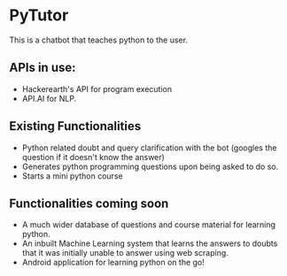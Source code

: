 # PyTutor
This is a chatbot that teaches python to the user. 

## APIs in use:
* Hackerearth's API for program execution
* API.AI for NLP.

## Existing Functionalities
* Python related doubt and query clarification with the bot (googles the question if it doesn't know the answer)
* Generates python programming questions upon being asked to do so.
* Starts a mini python course 

## Functionalities coming soon
* A much wider database of questions and course material for learning python.
* An inbuilt Machine Learning system that learns the answers to doubts that it was initially unable to answer using web scraping.
* Android application for learning python on the go! 
